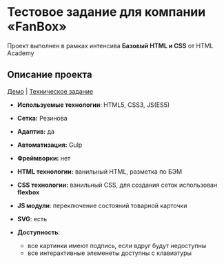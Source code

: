 # Тестовое задание для компании «FanBox»

Проект выполнен в рамках интенсива **Базовый HTML и CSS** от HTML Academy

## Описание проекта

[Демо](https://cybersunt.github.io/gllacy-base/) | [Техническое задание](Specification.md)

* **Используемые технологии**: HTML5, CSS3, JS(ES5)
* **Сетка:** Резинова
* **Адаптив:** да
* **Автоматизация:** Gulp
* **Фреймворки:** нет

* **HTML технологии:** ванильный HTML, разметка по БЭМ
* **CSS технологии:** ванильный СSS, для создания сеток использован **flexbox**
* **JS модули**: переключение состояний товарной карточки
* **SVG**: есть

* **Доступность**:
    *  все картинки имеют подпись, если вдруг будут недоступны
    *  все интерактивные элеменеты доступны с клавиатуры

